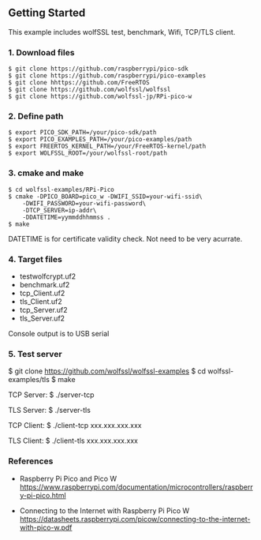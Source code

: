 ## Getting Started

This example includes wolfSSL test, benchmark, Wifi, TCP/TLS client.


### 1. Download files

```
$ git clone https://github.com/raspberrypi/pico-sdk
$ git clone https://github.com/raspberrypi/pico-examples
$ git clone hhttps://github.com/FreeRTOS
$ git clone https://github.com/wolfssl/wolfssl
$ git clone https://github.com/wolfssl-jp/RPi-pico-w
```


### 2. Define path

```
$ export PICO_SDK_PATH=/your/pico-sdk/path
$ export PICO_EXAMPLES_PATH=/your/pico-examples/path
$ export FREERTOS_KERNEL_PATH=/your/FreeRTOS-kernel/path
$ export WOLFSSL_ROOT=/your/wolfssl-root/path
```

### 3. cmake and make

```
$ cd wolfssl-examples/RPi-Pico
$ cmake -DPICO_BOARD=pico_w -DWIFI_SSID=your-wifi-ssid\
    -DWIFI_PASSWORD=your-wifi-password\
    -DTCP_SERVER=ip-addr\
    -DDATETIME=yymmddhhmmss .
$ make
```

DATETIME is for certificate validity check. Not need to be very acurrate.

### 4. Target files

- testwolfcrypt.uf2
- benchmark.uf2
- tcp_Client.uf2
- tls_Client.uf2
- tcp_Server.uf2
- tls_Server.uf2

Console output is to USB serial


### 5. Test server

$ git clone https://github.com/wolfssl/wolfssl-examples
$ cd wolfssl-examples/tls
$ make

TCP Server:
$ ./server-tcp

TLS Server:
$ ./server-tls

TCP Client:
$ ./client-tcp xxx.xxx.xxx.xxx

TLS Client:
$ ./client-tls xxx.xxx.xxx.xxx



### References

- Raspberry Pi Pico and Pico W<br>
https://www.raspberrypi.com/documentation/microcontrollers/raspberry-pi-pico.html

- Connecting to the Internet with Raspberry Pi Pico W<br>
https://datasheets.raspberrypi.com/picow/connecting-to-the-internet-with-pico-w.pdf
